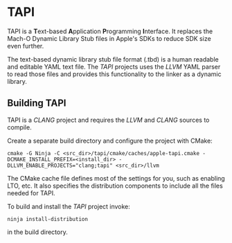 # TAPI

TAPI is a **T**ext-based **A**pplication **P**rogramming **I**nterface. It
replaces the Mach-O Dynamic Library Stub files in Apple's SDKs to reduce SDK
size even further.

The text-based dynamic library stub file format (.tbd) is a human readable and
editable YAML text file. The _TAPI_ projects uses the _LLVM_ YAML parser to read
those files and provides this functionality to the linker as a dynamic library.


## Building TAPI

TAPI is a _CLANG_ project and requires the _LLVM_ and _CLANG_ sources to
compile.

Create a separate build directory and configure the project with CMake:

    cmake -G Ninja -C <src_dir>/tapi/cmake/caches/apple-tapi.cmake -DCMAKE_INSTALL_PREFIX=<install_dir> -DLLVM_ENABLE_PROJECTS="clang;tapi" <src_dir>/llvm

The CMake cache file defines most of the settings for you, such as enabling LTO,
etc. It also specifies the distribution components to include all the files
needed for TAPI.

To build and install the _TAPI_ project invoke:

    ninja install-distribution

in the build directory.
